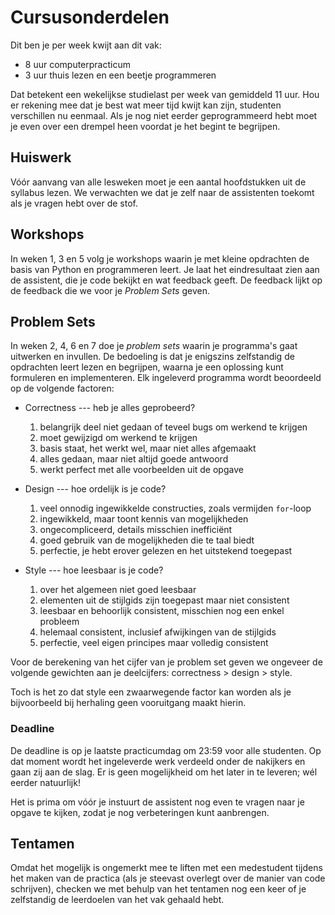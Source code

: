 # Cursusonderdelen

Dit ben je per week kwijt aan dit vak:

* 8 uur computerpracticum
* 3 uur thuis lezen en een beetje programmeren

Dat betekent een wekelijkse studielast per week van gemiddeld 11 uur. Hou er
rekening mee dat je best wat meer tijd kwijt kan zijn, studenten verschillen nu
eenmaal. Als je nog niet eerder geprogrammeerd hebt moet je even over een
drempel heen voordat je het begint te begrijpen.

## Huiswerk

Vóór aanvang van alle lesweken moet je een aantal hoofdstukken uit de syllabus
lezen. We verwachten we dat je zelf naar de assistenten toekomt als je vragen
hebt over de stof.

## Workshops

In weken 1, 3 en 5 volg je workshops waarin je met kleine opdrachten de basis
van Python en programmeren leert. Je laat het eindresultaat zien aan de
assistent, die je code bekijkt en wat feedback geeft. De feedback lijkt op de
feedback die we voor je *Problem Sets* geven.

## Problem Sets

In weken 2, 4, 6 en 7 doe je *problem sets* waarin je programma's gaat
uitwerken en invullen. De bedoeling is dat je enigszins zelfstandig de
opdrachten leert lezen en begrijpen, waarna je een oplossing kunt formuleren en
implementeren. Elk ingeleverd programma wordt beoordeeld op de volgende factoren:

* Correctness --- heb je alles geprobeerd?

	1. belangrijk deel niet gedaan of teveel bugs om werkend te krijgen
	2. moet gewijzigd om werkend te krijgen
	3. basis staat, het werkt wel, maar niet alles afgemaakt
	4. alles gedaan, maar niet altijd goede antwoord
	5. werkt perfect met alle voorbeelden uit de opgave

* Design --- hoe ordelijk is je code?

	1. veel onnodig ingewikkelde constructies, zoals vermijden `for`-loop
	2. ingewikkeld, maar toont kennis van mogelijkheden
	3. ongecompliceerd, details misschien inefficiënt
	4. goed gebruik van de mogelijkheden die te taal biedt
	5. perfectie, je hebt erover gelezen en het uitstekend toegepast

* Style --- hoe leesbaar is je code?

	1. over het algemeen niet goed leesbaar
	2. elementen uit de stijlgids zijn toegepast maar niet consistent
	3. leesbaar en behoorlijk consistent, misschien nog een enkel probleem
	4. helemaal consistent, inclusief afwijkingen van de stijlgids
	5. perfectie, veel eigen principes maar volledig consistent

Voor de berekening van het cijfer van je problem set geven we ongeveer de volgende gewichten aan je deelcijfers: correctness > design > style.

Toch is het zo dat style een zwaarwegende factor kan worden als je bijvoorbeeld bij herhaling geen vooruitgang maakt hierin.

### Deadline

De deadline is op je laatste practicumdag om 23:59 voor alle studenten. Op dat
moment wordt het ingeleverde werk verdeeld onder de nakijkers en gaan zij aan
de slag. Er is geen mogelijkheid om het later in te leveren; wél eerder
natuurlijk!

Het is prima om vóór je instuurt de assistent nog even te vragen naar je opgave
te kijken, zodat je nog verbeteringen kunt aanbrengen.

## Tentamen

Omdat het mogelijk is ongemerkt mee te liften met een medestudent tijdens het
maken van de practica (als je steevast overlegt over de manier van code
schrijven), checken we met behulp van het tentamen nog een keer of je
zelfstandig de leerdoelen van het vak gehaald hebt.
